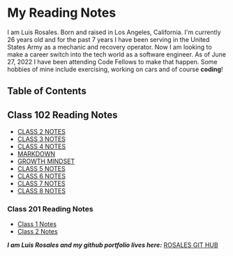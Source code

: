 # **My Reading Notes**

I am Luis Rosales. Born and raised in Los Angeles, California. I'm currently 26 years old and for the past 7 years I have been serving in the United States Army as a mechanic and recovery operator. Now I am looking to make a career switch into the tech world as a software engineer. As of June 27, 2022 I have been attending Code Fellows to make that happen. Some hobbies of mine include exercising, working on cars and of course **coding**!

## **Table of Contents**

## **Class 102 Reading Notes**

- [CLASS 2 NOTES](https://rosalesjr.github.io/reading-notes/class2)
- [CLASS 3 NOTES](https://rosalesjr.github.io/reading-notes/class3)
- [CLASS 4 NOTES](https://rosalesjr.github.io/reading-notes/class4)
- [MARKDOWN](https://rosalesjr.github.io/reading-notes/Markdown)
- [GROWTH MINDSET](https://rosalesjr.github.io/reading-notes/growthmindset)
- [CLASS 5 NOTES](https://rosalesjr.github.io/reading-notes/class5)
- [CLASS 6 NOTES](https://rosalesjr.github.io/reading-notes/class6)
- [CLASS 7 NOTES](https://rosalesjr.github.io/reading-notes/class7)
- [CLASS 8 NOTES](https://rosalesjr.github.io/reading-notes/class8)

### **Class 201 Reading Notes**

- [Class 1 Notes](https://rosalesjr.github.io/reading-notes/class-01)
- [Class 2 Notes](https://rosalesjr.github.io/reading-notes/class-02)

***I am Luis Rosales and my github portfolio lives here:*** [ROSALES GIT HUB](https://github.com/RosalesJr)